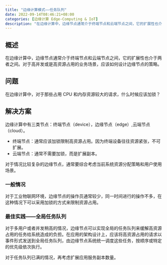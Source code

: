 ```yaml
---
title: "边缘计算模式——任务队列"
date: 2022-09-14T08:46:21+08:00
categories: [边缘计算 Edge-Computing & IoT]
description: "在边缘计算中，边缘节点通常介于终端节点和云端节点之间，它的扩展性也介于两者之间。对于高并发或是高资源占用的业务场景，应该如何设计边缘节点的策略。"
---
```


## 概述

在边缘计算中，边缘节点通常介于终端节点和云端节点之间，它的扩展性也介于两者之间。对于高并发或是高资源占用的业务场景，应该如何设计边缘节点的策略。

## 问题

在边缘计算中，对于那些占用 CPU 和内存资源较大的请求，什么时候应该加锁？

## 解决方案

边缘计算中有三类节点：终端节点（device），边缘节点（edge）,云端节点（cloud）。

- 终端节点：通常应该加锁限制高资源占用。因为终端设备往往资源紧张，不可扩展。
- 云端节点：通常不需要加锁，而是扩展副本。

对于情况比较复杂的边缘节点，通常要综合考虑当前系统资源分配策略和用户使用场景。

### 一般情况

对于工业物联网环境，边缘节点的操作员通常较少，同一时间进行的操作不多，在这种情况下可以采用加锁的方式来限制资源占用。

### 最佳实践——全局任务队列

对于多用户或者并发稍高的情况，边缘节点可以实现全局的任务队列来缓解高资源占用的任务给系统造成的负担。在应用的架构设计上，应该将高资源占用的请求以事件形式发送到全局任务队列，由边缘节点系统统一调度这些任务，按顺序或特定的优先级依次执行。

对于任务队列已满的情况，再考虑扩展应用服务副本数量。
